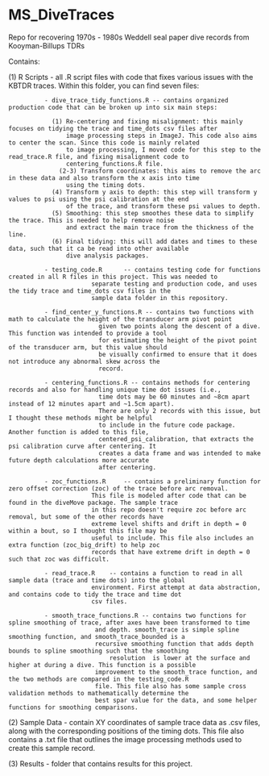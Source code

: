 # MS_DiveTraces
Repo for recovering 1970s - 1980s Weddell seal paper dive records from Kooyman-Billups TDRs


Contains: 

 (1) R Scripts     - all .R script files with code that fixes various issues with the KBTDR traces. 
 		  	Within this folder, you can find seven files:

			  - dive_trace_tidy_functions.R -- contains organized production code that can be broken up into six main steps: 

				(1) Re-centering and fixing misalignment: this mainly focuses on tidying the trace and time_dots csv files after
				    image processing steps in ImageJ. This code also aims to center the scan. Since this code is mainly related 
				    to image processing, I moved code for this step to the read_trace.R file, and fixing misalignment code to 
				    centering_functions.R file. 
			      (2-3) Transform coordinates: this aims to remove the arc in these data and also transform the x axis into time
				    using the timing dots. 
				(4) Transform y axis to depth: this step will transform y values to psi using the psi calibration at the end 
				    of the trace, and transform these psi values to depth. 
				(5) Smoothing: this step smoothes these data to simplify the trace. This is needed to help remove noise 
				    and extract the main trace from the thickness of the line. 
				(6) Final tidying: this will add dates and times to these data, such that it ca be read into other available 
				    dive analysis packages. 
			
			  - testing_code.R      -- contains testing code for functions created in all R files in this project. This was needed to 
						   separate testing and production code, and uses the tidy trace and time_dots csv files in the 
						   sample data folder in this repository. 
			  
			  - find_center_y_functions.R -- contains two functions with math to calculate the height of the transducer arm pivot point 
						 	 given two points along the descent of a dive. This function was intended to provide a tool 
							 for estimating the height of the pivot point of the transducer arm, but this value should
							 be visually confirmed to ensure that it does not introduce any abnormal skew across the 
							 record. 	
						   
			  - centering_functions.R -- contains methods for centering records and also for handling unique time dot issues (i.e., 
			  			     time dots may be 60 minutes and ~8cm apart instead of 12 minutes apart and ~1.5cm apart). 
						     There are only 2 records with this issue, but I thought these methods might be helpful 
						     to include in the future code package. Another function is added to this file, 
						     centered_psi_calibration, that extracts the psi calibration curve after centering. It 
						     creates a data frame and was intended to make future depth calculations more accurate 
						     after centering. 

			  - zoc_functions.R 	-- contains a preliminary function for zero offset correction (zoc) of the trace before arc removal. 
						   This file is modeled after code that can be found in the diveMove package. The sample trace
						   in this repo doesn't require zoc before arc removal, but some of the other records have
						   extreme level shifts and drift in depth = 0 within a bout, so I thought this file may be 
						   useful to include. This file also includes an extra function (zoc_big_drift) to help zoc 
						   records that have extreme drift in depth = 0 such that zoc was difficult. 

			  - read_trace.R 	-- contains a function to read in all sample data (trace and time dots) into the global 
						   environment. First attempt at data abstraction, and contains code to tidy the trace and time dot 
						   csv files.   

			  - smooth_trace_functions.R -- contains two functions for spline smoothing of trace, after axes have been transformed to time 
						   	and depth. smooth_trace is simple spline smoothing function, and smooth_trace_bounded is a 
						   	recursive smoothing function that adds depth bounds to spline smoothing such that the smoothing 
				  	         	resolution  is lower at the surface and higher at during a dive. This function is a possible 
						  	improvement to the smooth_trace function, and the two methods are compared in the testing_code.R 
							file. This file also has some sample cross validation methods to mathematically determine the 
							best spar value for the data, and some helper functions for smoothing comparisons. 
 
 (2) Sample Data   - contain XY coordinates of sample trace data as .csv files, along with the corresponding positions of the timing dots.
		     This file also contains a .txt file that outlines the image processing methods used to create this sample record.

 (3) Results       - folder that contains results for this project. 
 

